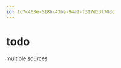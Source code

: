 ```yaml
---
id: 1c7c463e-618b-43ba-94a2-f317d1df703c
---
```


# todo

multiple sources

[ ](ece4682b-f811-4f5f-9e1e-e72754d1eb2b)
